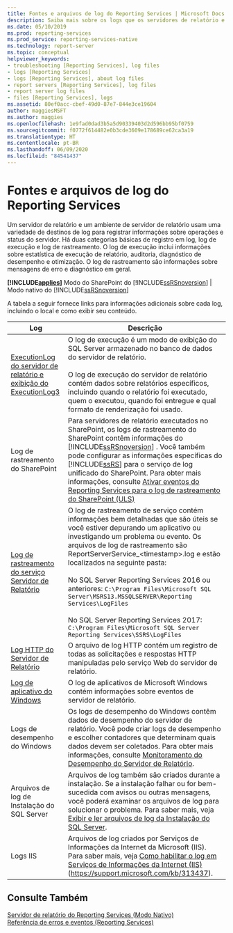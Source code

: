 ```yaml
---
title: Fontes e arquivos de log do Reporting Services | Microsoft Docs
description: Saiba mais sobre os logs que os servidores de relatório e os ambientes de servidor de relatório usam no Reporting Services para registrar informações de execução e rastreamento.
ms.date: 05/10/2019
ms.prod: reporting-services
ms.prod_service: reporting-services-native
ms.technology: report-server
ms.topic: conceptual
helpviewer_keywords:
- troubleshooting [Reporting Services], log files
- logs [Reporting Services]
- logs [Reporting Services], about log files
- report servers [Reporting Services], log files
- report server log files
- files [Reporting Services], logs
ms.assetid: 80ef0acc-cbef-49d0-87e7-844e3ce19604
author: maggiesMSFT
ms.author: maggies
ms.openlocfilehash: 1e9fad0dad3b5a5d90339403d2d596bb95bf0759
ms.sourcegitcommit: f0772f614482e0b3cde3609e178689ce62ca3a19
ms.translationtype: HT
ms.contentlocale: pt-BR
ms.lasthandoff: 06/09/2020
ms.locfileid: "84541437"
---
```

# <a name="reporting-services-log-files-and-sources"></a>Fontes e arquivos de log do Reporting Services
  Um servidor de relatório e um ambiente de servidor de relatório usam uma variedade de destinos de log para registrar informações sobre operações e status do servidor. Há duas categorias básicas de registro em log, log de execução e log de rastreamento. O log de execução inclui informações sobre estatística de execução de relatório, auditoria, diagnóstico de desempenho e otimização. O log de rastreamento são informações sobre mensagens de erro e diagnóstico em geral.  
  
 **[!INCLUDE[applies](../../includes/applies-md.md)]** Modo do SharePoint do [!INCLUDE[ssRSnoversion](../../includes/ssrsnoversion-md.md)] | Modo nativo do [!INCLUDE[ssRSnoversion](../../includes/ssrsnoversion-md.md)]  
  
 A tabela a seguir fornece links para informações adicionais sobre cada log, incluindo o local e como exibir seu conteúdo.  
  
|Log|Descrição|  
|---------|-----------------|  
|[ExecutionLog do servidor de relatório e exibição do ExecutionLog3](../../reporting-services/report-server/report-server-executionlog-and-the-executionlog3-view.md)|O log de execução é um modo de exibição do SQL Server armazenado no banco de dados do servidor de relatório.<br /><br /> O log de execução do servidor de relatório contém dados sobre relatórios específicos, incluindo quando o relatório foi executado, quem o executou, quando foi entregue e qual formato de renderização foi usado.|  
|Log de rastreamento do SharePoint|Para servidores de relatório executados no SharePoint, os logs de rastreamento do SharePoint contêm informações do [!INCLUDE[ssRSnoversion](../../includes/ssrsnoversion-md.md)] . Você também pode configurar as informações específicas do [!INCLUDE[ssRS](../../includes/ssrs.md)] para o serviço de log unificado do SharePoint. Para obter mais informações, consulte [Ativar eventos do Reporting Services para o log de rastreamento do SharePoint &#40;ULS&#41;](../../reporting-services/report-server/turn-on-reporting-services-events-for-the-sharepoint-trace-log-uls.md)|  
|[Log de rastreamento do serviço Servidor de Relatório](../../reporting-services/report-server/report-server-service-trace-log.md)|O log de rastreamento de serviço contém informações bem detalhadas que são úteis se você estiver depurando um aplicativo ou investigando um problema ou evento. Os arquivos de log de rastreamento são ReportServerService_\<timestamp>.log e estão localizados na seguinte pasta:<br /><br /> No SQL Server Reporting Services 2016 ou anteriores: `C:\Program Files\Microsoft SQL Server\MSRS13.MSSQLSERVER\Reporting Services\LogFiles`<br /><br /> No SQL Server Reporting Services 2017: `C:\Program Files\Microsoft SQL Server Reporting Services\SSRS\LogFiles`|  
|[Log HTTP do Servidor de Relatório](../../reporting-services/report-server/report-server-http-log.md)|O arquivo de log HTTP contém um registro de todas as solicitações e respostas HTTP manipuladas pelo serviço Web do servidor de relatório.|  
|[Log de aplicativo do Windows](../../reporting-services/report-server/windows-application-log.md)|O log de aplicativos de Microsoft Windows contém informações sobre eventos de servidor de relatório.|  
|Logs de desempenho do Windows|Os logs de desempenho do Windows contêm dados de desempenho do servidor de relatório. Você pode criar logs de desempenho e escolher contadores que determinam quais dados devem ser coletados. Para obter mais informações, consulte [Monitoramento do Desempenho do Servidor de Relatório](../../reporting-services/report-server/monitoring-report-server-performance.md).|  
|Arquivos de log de Instalação do SQL Server|Arquivos de log também são criados durante a instalação. Se a instalação falhar ou for bem-sucedida com avisos ou outras mensagens, você poderá examinar os arquivos de log para solucionar o problema. Para saber mais, veja [Exibir e ler arquivos de log da Instalação do SQL Server](../../database-engine/install-windows/view-and-read-sql-server-setup-log-files.md).|  
|Logs IIS|Arquivos de log criados por Serviços de Informações da Internet da Microsoft (IIS). Para saber mais, veja [Como habilitar o log em Serviços de Informações da Internet (IIS)](https://support.microsoft.com/kb/313437) (https://support.microsoft.com/kb/313437).|  
  
## <a name="see-also"></a>Consulte Também  
 [Servidor de relatório do Reporting Services &#40;Modo Nativo&#41;](../../reporting-services/report-server/reporting-services-report-server-native-mode.md)   
 [Referência de erros e eventos &#40;Reporting Services&#41;](../../reporting-services/troubleshooting/errors-and-events-reference-reporting-services.md)  
  
  
